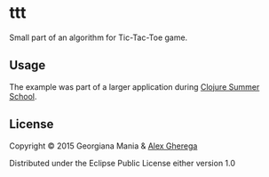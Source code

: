 # ttt

Small part of an algorithm for Tic-Tac-Toe game.

## Usage

The example was part of a larger application during [Clojure Summer School](https://github.com/alex-gherega/clojure-summer-school).

## License

Copyright © 2015 Georgiana Mania & [Alex Gherega](https://github.com/alex-gherega)

Distributed under the Eclipse Public License either version 1.0

